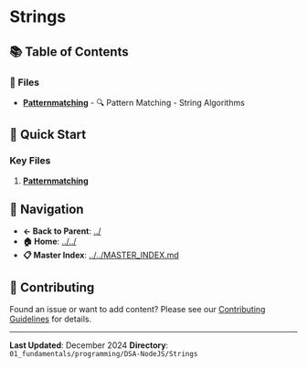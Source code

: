 # Strings

## 📚 Table of Contents

### 📄 Files

- **[Patternmatching](PatternMatching.md)** - 🔍 Pattern Matching - String Algorithms

## 🚀 Quick Start

### Key Files
1. **[Patternmatching](PatternMatching.md)**

## 🔗 Navigation

- **← Back to Parent**: [../](../)
- **🏠 Home**: [../../](../..)
- **📋 Master Index**: [../../MASTER_INDEX.md](../..MASTER_INDEX.md)

## 🤝 Contributing

Found an issue or want to add content? Please see our [Contributing Guidelines](../../CONTRIBUTING.md) for details.

---

**Last Updated**: December 2024
**Directory**: `01_fundamentals/programming/DSA-NodeJS/Strings`
